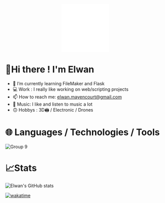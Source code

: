 
<p align="center">

   <img align="center" src="https://raw.githubusercontent.com/YungBricoCoop/YungBricoCoop/main/assets/28.png" width="150" height="150" />
  
</p>

# 🤙Hi there ! I'm Elwan

- 🌱 I’m currently learning FileMaker and Flask
- 💻 Work : I really like working on web/scripting projects
- 📫 How to reach me: elwan.mayencourt@gmail.com
- 🎵 Music: I like and listen to music a lot
- 🙃 Hobbys : 3D🖨️ / Electronic / Drones

# 🌐 Languages / Technologies / Tools
<img width="630" alt="Group 9" src="https://user-images.githubusercontent.com/42273436/195654294-531e0211-2a27-4ac9-b70e-5eebfa69db10.png">

# 📈Stats
![Elwan's GitHub stats](https://github-readme-stats.vercel.app/api?username=YungBricoCoop&include_all_commits=true&count_private=true&theme=radical&show_icons=true&hide=prs,issues)

[![wakatime](https://wakatime.com/badge/user/ee872f10-6167-41c6-8aad-e80d7519df4c.svg)](https://wakatime.com/@ee872f10-6167-41c6-8aad-e80d7519df4c)




